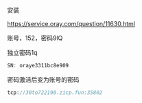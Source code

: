 安装

https://service.oray.com/question/11630.html



账号，152，密码9lQ

独立密码1q





```javascript
SN: oraye3311bc8e909
```

密码激活后变为账号的密码

```javascript
tcp://30to722190.zicp.fun:35802
```

